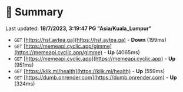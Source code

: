 # 📖 Summary
Last updated: **18/7/2023, 3:19:47 PG "Asia/Kuala_Lumpur"**

- `GET` [https://hst.aytea.ga](https://hst.aytea.ga) - **Down** (199ms)
- `GET` [https://memeapi.cyclic.app/gimme](https://memeapi.cyclic.app/gimme) - **Up** (4065ms)
- `GET` [https://memeapi.cyclic.app](https://memeapi.cyclic.app) - **Up** (951ms)
- `GET` [https://klik.ml/health](https://klik.ml/health) - **Up** (559ms)
- `GET` [https://dumb.onrender.com](https://dumb.onrender.com) - **Up** (324ms)
